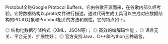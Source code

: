 Protobuf全称Google Protocol Buffers，它由谷歌开源而来，在谷歌内部久经考验。它将数据结构以.proto文件进行描述，通过代码生成工具可以生成对应数据结构的POJO对象和Protobuf相关的方法和属性。它的特点如下。

◎ 结构化数据存储格式（XML，JSON等）；
◎ 高效的编解码性能；
◎ 语言无关、平台无关、扩展性好；
◎ 官方支持Java、C++和Python三种语言。
